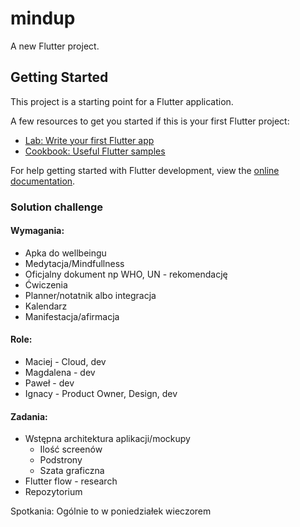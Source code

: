 # mindup

A new Flutter project.

## Getting Started

This project is a starting point for a Flutter application.

A few resources to get you started if this is your first Flutter project:

- [Lab: Write your first Flutter app](https://docs.flutter.dev/get-started/codelab)
- [Cookbook: Useful Flutter samples](https://docs.flutter.dev/cookbook)

For help getting started with Flutter development, view the
[online documentation](https://docs.flutter.dev/).

### Solution challenge

#### Wymagania:
* Apka do wellbeingu
* Medytacja/Mindfullness
* Oficjalny dokument np WHO, UN - rekomendację 
* Ćwiczenia
* Planner/notatnik albo integracja 
* Kalendarz
* Manifestacja/afirmacja

#### Role:
* Maciej - Cloud, dev
* Magdalena - dev
* Paweł - dev
* Ignacy - Product Owner, Design, dev

#### Zadania:
* Wstępna architektura aplikacji/mockupy
    * Ilość screenów
    * Podstrony
    * Szata graficzna
* Flutter flow - research 
* Repozytorium 

Spotkania:
Ogólnie to w poniedziałek wieczorem
